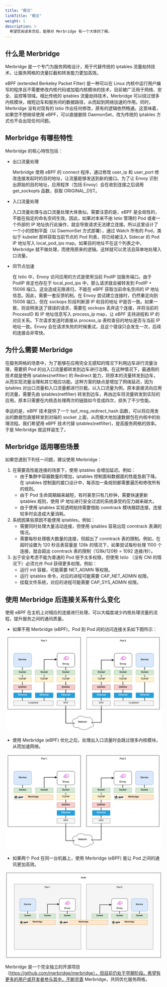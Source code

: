 ```yaml
---
title: "概览"
linkTitle: "概览"
weight: 1
description: >
  希望您阅读本页后，能够对 Merbridge 有一个大体的了解。
---
```


## 什么是 Merbridge

Merbridge 是一个专门为服务网格设计，用于代替传统的 iptables 流量劫持技术，让服务网格的流量拦截和转发能力更加高效。

eBPF (extended Berkeley Packet Filter) 是一种可以在 Linux 内核中运行用户编写的程序且不需要修改内核代码或加载内核模块的技术，目前被广泛用于网络、安全、监控等领域。相比传统的 iptables 流量劫持技术，Merbridge 可以绕过很多内核模块，缩短边车和服务间的数据路径，从而起到网络加速的作用。同时，Merbridge 没有对现有的 Istio 作出任何修改，原有的逻辑依然畅通。这意味着，如果您不想继续使用 eBPF，可以直接删除 DaemonSet，改为传统的 iptables 方式也不会出现任何问题。

## Merbridge 有哪些特性

Merbridge 的核心特性包括：

- 出口流量处理

  Merbridge 使用 eBPF 的 connect 程序，通过修改 user_ip 和 user_port 修改连接发起时的目的地址，让流量能够发送到新的接口。为了让 Envoy 识别出原始的目的地址，应用程序（包括 Envoy）会在收到连接之后调用 get_sockopts 函数，获取 ORIGINAL_DST。

- 入口流量处理

  入口流量处理与出口流量处理大体类似。需要注意的是，eBPF 是全局性的，不能在指定的命名空间生效。因此，如果对本来不由 Istio 管理的 Pod 或者一个外部的 IP 地址执行此操作，就会导致请求无法建立连接。所以这里设计了一个小的控制平面（以 DaemonSet 方式部署），通过 Watch 所有的 Pod，类似于 kubelet 那样获取当前节点的 Pod 列表，将已经被注入 Sidecar 的 Pod IP 地址写入 local_pod_ips map。如果目的地址不在这个列表之中， Merbridge 就不做处理，而使用原来的逻辑。这样就可以灵活且简单地处理入口流量。

- 同节点加速

  在 Istio 中，Envoy 访问应用的方式是使用当前 PodIP 加服务端口。由于 PodIP 肯定也存在于 local_pod_ips 中，那么请求就会被转发到 PodIP + 15006 端口。这会造成无限递归，不能在 eBPF 获取当前命名空间的 IP 地址信息。因此，需要一套反馈机制。在 Envoy 尝试建立连接时，仍然重定向到 15006 端口，但在 sockops 阶段判断源 IP 和目的地址 IP是否一致。如果一致，则说明发送了错误的请求，需要在 sockops 丢弃这个连接，并将当前的 ProcessID 和 IP 地址信息写入 process_ip map，让 eBPF 支持进程和 IP 的对应关系。下次请求发送时直接从 process_ip 表检查目的地址是否与当前 IP 地址一致。Envoy 会在请求失败的时候重试，且这个错误只会发生一次，后续的连接会非常快。

## 为什么需要 Merbridge

在服务网格的场景中，为了能够在应用完全无感知的情况下利用边车进行流量治理，需要把 Pod 的出入口流量都转发到边车进行治理。在这种情况下，最通用的技术就是使用 iptables(netfilter) 的 Redirect 能力，将原本的流量转发到边车，从而实现流量治理和其它相应功能。这种方案的缺点是增加了网络延迟，因为 iptables 对出口流量和入口流量都进行拦截。以入口流量为例，原本直接流向应用的流量，需要先由 iptables(netfilter) 转发到边车，再由边车将流量转发到实际的应用。原本只需要在内核态处理两次的链路如今变成四次，损失了不少性能。

幸运的是，eBPF 技术提供了一个 bpf_msg_redirect_hash 函数，可以将应用发出的数据包直接转发到对端的 socket 上面，从而极大地加速数据包在内核中的处理流程。我们希望用 eBPF 技术代替 iptables(netfilter)，提高服务网格的效率。于是 Merbridge 就这样诞生了。

## Merbridge 适用哪些场景

如果您遇到下列任一问题，建议使用 Merbridge：

1. 在需要高性能连接的场景下，使用 iptables 会增加延迟。例如：
    - 由于集群中容器数量的增加，iptables 控制面和数据面的性能急剧下降。在 iptables 控制面的接口设计中，每添加一条规则都需要遍历和修改所有的规则。
    - 由于 Pod 生命周期越来越短，有时甚至只有几秒钟，需要快速更新 iptables 规则，使用 IP 地址进行安全过滤的系统承受的压力越来越大。
    - 由于使用 iptables 实现透明劫持需要借助 conntrack 模块跟踪连接，连接较多时会造成大量消耗。
2. 系统因某些原因不能使用 iptables。例如：
   - 需要同时处理大量活动连接，但使用 iptables 容易出现 conntrack 表满的情况。
   - 需要每秒处理极大数量的连接，但超出了 conntrack 表的限制。例如，在超时设置为 120 秒且表容量是 128k 的情况下，如果尝试每秒处理 1100 个连接，就会超出 conntrack 表的限制（128k/120秒 = 1092 连接/秒）。
3. 出于安全考虑不能为普通的 Pod 授予太多权限，但使用 Istio （没有 CNI 的情况下）必须允许 Pod 获得更多权限。例如：
   - 运行 init 容器，可能需要 NET_ADMIN 等权限。 
   - 运行 iptables 命令，对应的进程可能需要 CAP_NET_ADMIN 权限。
   - 挂载文件系统，对应的进程可能需要 CAP_SYS_ADMIN 权限。

## 使用 Merbridge 后连接关系有什么变化

使用 eBPF 在主机上对相应的连接进行处理，可以大幅度减少内核处理流量的流程，提升服务之间的通讯质量。

- 如果不用 Merbridge (eBPF)，Pod 到 Pod 间的访问连接关系如下图所示：

![iptable 路径](imgs/iptables_path.png)

- 使用 Merbridge (eBPF) 优化之后，处理出入口流量时会跳过很多内核模块，从而加速网络。

![eBPF 路径](imgs/eBPF_path.png)

- 如果两个 Pod 在同一台机器上，使用 Merbridge (eBPF) 能让 Pod 之间的通讯更加高效。

![同节点 eBPF 路径](imgs/sameNode_eBPF_path.png)

Merbridge 是一个完全独立的开源项目（https://github.com/merbridge/merbridge），但目前仍处于早期阶段。希望有更多的用户或开发者参与其中，不断完善 Merbridge，共同优化服务网格。　　